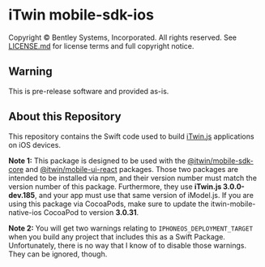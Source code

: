 # iTwin mobile-sdk-ios

Copyright © Bentley Systems, Incorporated. All rights reserved. See [LICENSE.md](./LICENSE.md) for license terms and full copyright notice.

## Warning

This is pre-release software and provided as-is.

## About this Repository

This repository contains the Swift code used to build [iTwin.js](http://www.itwinjs.org) applications on iOS devices.

__Note 1:__ This package is designed to be used with the [@itwin/mobile-sdk-core](https://github.com/iTwin/mobile-sdk-core) and [@itwin/mobile-ui-react](https://github.com/iTwin/mobile-ui-react) packages. Those two packages are intended to be installed via npm, and their version number must match the version number of this package. Furthermore, they use __iTwin.js 3.0.0-dev.185__, and your app must use that same version of iModel.js. If you are using this package via CocoaPods, make sure to update the itwin-mobile-native-ios CocoaPod to version __3.0.31__.

__Note 2:__ You will get two warnings relating to `IPHONEOS_DEPLOYMENT_TARGET` when you build any project that includes this as a Swift Package. Unfortunately, there is no way that I know of to disable those warnings. They can be ignored, though.
